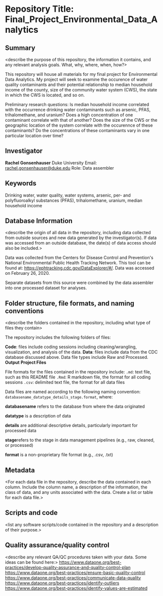 
# Repository Title: Final_Project_Environmental_Data_Analytics

## Summary

<describe the purpose of this repository, the information it contains, and any relevant analysis goals. What, why, where, when, how?>

This repository will house all materials for my final project for Environmental Data Analytics. My project will seek to examine the occurence of water quality contaminants and their potential relationship to median household income of the county, size of the community water system (CWS), the state in which the CWS is located, and so on. 

Preliminary research questions:
Is median household income correlated with the occurrence drinking water contaminants such as arsenic, PFAS, trihalomethane, and uranium?
Does a high concentration of one contaminant correlate with that of another?
Does the size of the CWS or the geographic location of the system correlate with the occurennce of these contaminants?
Do the concentrations of these contaminants vary in one particular location over time?

## Investigator

**Rachel Gonsenhauser**
Duke University
Email: rachel.gonsenhauser@duke.edu
Role: Data assembler

## Keywords

Drinking water, water quality, water systems, arsenic, per- and polyfluoroalkyl substances (PFAS), trihalomethane, uranium, median household income

## Database Information

<describe the origin of all data in the repository, including data collected from outside sources and new data generated by the investigator(s). If data was accessed from an outside database, the date(s) of data access should also be included.>

Data was collected from the Centers for Disease Control and Prevention's National Environmental Public Health Tracking Network. This tool can be found at: https://ephtracking.cdc.gov/DataExplorer/#/. Data was accessed on February 26, 2020. 

Separate datasets from this source were combined by the data assembler into one processed dataset for analyses.


## Folder structure, file formats, and naming conventions 

<describe the folders contained in the repository, including what type of files they contain>

The repository includes the following folders of files:

**Code**: files include coding sessions including cleaning/wrangling, visualization, and analysis of the data.
**Data**: files include data from the CDC database discussed above. Data file types include Raw and Processed.
**Output**
**Project Files**

<describe the formats of files for the various purposes contained in the repository>

File formats for the files contained in the repository include:
`.md`: text file, such as this README file
`.Rmd`: R markdown file, the format for all coding sessions
`.csv`: delimited text file, the format for all data files

<describe your file naming conventions>

Data files are named according to the following naming convention: `databasename_datatype_details_stage.format`, where: 

**databasename** refers to the database from where the data originated

**datatype** is a description of data 

**details** are additional descriptive details, particularly important for processed data 

**stage**refers to the stage in data management pipelines (e.g., raw, cleaned, or processed)

**format** is a non-proprietary file format (e.g., .csv, .txt)

## Metadata

<For each data file in the repository, describe the data contained in each column. Include the column name, a description of the information, the class of data, and any units associated with the data. Create a list or table for each data file.> 

## Scripts and code

<list any software scripts/code contained in the repository and a description of their purpose.>

## Quality assurance/quality control

<describe any relevant QA/QC procedures taken with your data. Some ideas can be found here:>
<https://www.dataone.org/best-practices/develop-quality-assurance-and-quality-control-plan>
<https://www.dataone.org/best-practices/ensure-basic-quality-control>
<https://www.dataone.org/best-practices/communicate-data-quality>
<https://www.dataone.org/best-practices/identify-outliers>
<https://www.dataone.org/best-practices/identify-values-are-estimated>